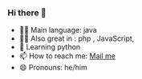 ### Hi there 👋

<!--
**bongoyedaniel/bongoyedaniel** is a ✨ _special_ ✨ repository because its `README.md` (this file) appears on your GitHub profile.

Here are some ideas to get you started:
-->
- 👨‍💻 Main language: java
- 👨‍💻 Also great in : php , JavaScript,
- 📝 Learning python 
- 📫 How to reach me: <a href="mailto:danielbongoye@gmail.com">Mail me</a>
- 😄 Pronouns: he/him
